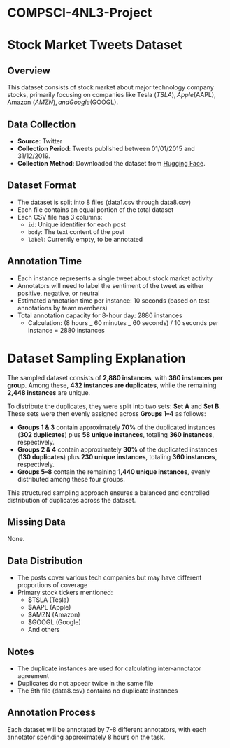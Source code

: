 # COMPSCI-4NL3-Project

# Stock Market Tweets Dataset

## Overview

This dataset consists of stock market about major technology company stocks, primarily focusing on companies like Tesla ($TSLA), Apple ($AAPL), Amazon ($AMZN), and Google ($GOOGL).

## Data Collection

- **Source**: Twitter
- **Collection Period**: Tweets published between 01/01/2015 and 31/12/2019.
- **Collection Method**: Downloaded the dataset from [Hugging Face](https://huggingface.co/datasets/mjw/stock_market_tweets).

## Dataset Format

- The dataset is split into 8 files (data1.csv through data8.csv)
- Each file contains an equal portion of the total dataset
- Each CSV file has 3 columns:
  - `id`: Unique identifier for each post
  - `body`: The text content of the post
  - `label`: Currently empty, to be annotated

## Annotation Time

- Each instance represents a single tweet about stock market activity
- Annotators will need to label the sentiment of the tweet as either positive, negative, or neutral
- Estimated annotation time per instance: 10 seconds (based on test annotations by team members)
- Total annotation capacity for 8-hour day: 2880 instances
  - Calculation: (8 hours _ 60 minutes _ 60 seconds) / 10 seconds per instance = 2880 instances

# Dataset Sampling Explanation

The sampled dataset consists of **2,880 instances**, with **360 instances per group**. Among these, **432 instances are duplicates**, while the remaining **2,448 instances** are unique.

To distribute the duplicates, they were split into two sets: **Set A** and **Set B**. These sets were then evenly assigned across **Groups 1–4** as follows:

- **Groups 1 & 3** contain approximately **70%** of the duplicated instances (**302 duplicates**) plus **58 unique instances**, totaling **360 instances**, respectively.
- **Groups 2 & 4** contain approximately **30%** of the duplicated instances (**130 duplicates**) plus **230 unique instances**, totaling **360 instances**, respectively.
- **Groups 5–8** contain the remaining **1,440 unique instances**, evenly distributed among these four groups.

This structured sampling approach ensures a balanced and controlled distribution of duplicates across the dataset.

## Missing Data

None.

## Data Distribution

- The posts cover various tech companies but may have different proportions of coverage
- Primary stock tickers mentioned:
  - $TSLA (Tesla)
  - $AAPL (Apple)
  - $AMZN (Amazon)
  - $GOOGL (Google)
  - And others

## Notes

- The duplicate instances are used for calculating inter-annotator agreement
- Duplicates do not appear twice in the same file
- The 8th file (data8.csv) contains no duplicate instances

## Annotation Process

Each dataset will be annotated by 7-8 different annotators, with each annotator spending approximately 8 hours on the task.
